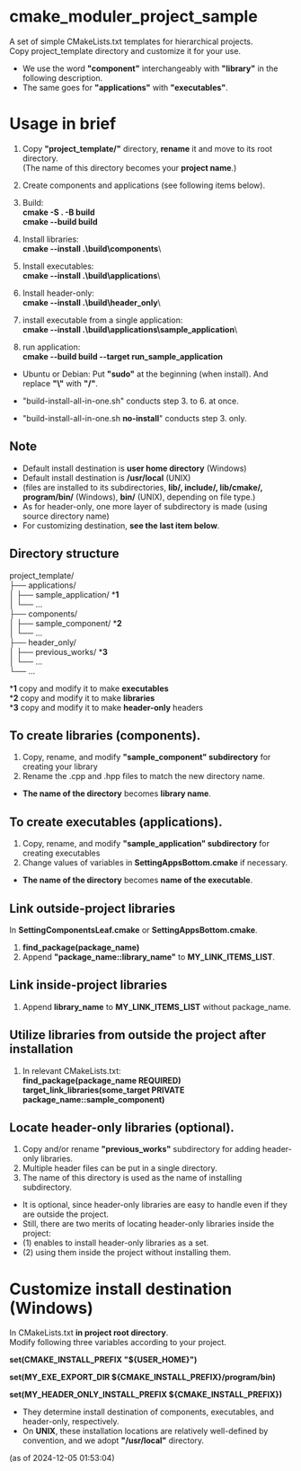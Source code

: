 # cmake_moduler_project_sample
A set of simple CMakeLists.txt templates for hierarchical projects.  
Copy project_template directory and customize it for your use.  
* We use the word **"component"** interchangeably with **"library"** in the following description. 
* The same goes for **"applications"** with **"executables"**.  

# Usage in brief
1. Copy **"project_template/"** directory, **rename** it and move to its root directory.  
(The name of this directory becomes your **project name**.)   
   
2. Create components and applications (see following items below).  

3. Build:  
**cmake -S . -B build**   
**cmake --build build**  
  
4. Install libraries:  
**cmake --install .\build\components**\   
  
5. Install executables:  
**cmake --install .\build\applications**\  
  
6. Install header-only:  
**cmake --install .\build\header_only**\  

7. install executable from a single application:   
**cmake --install .\build\applications\sample_application**\  

8. run application:   
**cmake --build build --target run_sample_application**  

* Ubuntu or Debian: Put **"sudo"** at the beginning (when install). And replace **"\\"** with **"/"**.

* "build-install-all-in-one.sh" conducts step 3. to 6. at once.
* "build-install-all-in-one.sh **no-install**" conducts step 3. only.

## Note
* Default install destination is **user home directory** (Windows) 
* Default install destination is **/usr/local** (UNIX) 
* (files are installed to its subdirectories, **lib/, include/, lib/cmake/,** **program/bin/** (Windows), **bin/** (UNIX), depending on file type.)  
* As for header-only, one more layer of subdirectory is made (using source directory name)  
* For customizing destination, **see the last item below**.  

## Directory structure

project_template/  
├── applications/  
│   ├── sample_application/  ***1**     
│   └── ...  
├── components/  
│   ├── sample_component/  ***2**   
│   └── ...  
├── header_only/  
│   ├── previous_works/  ***3**    
│   └── ...  
└── ...  
  
***1** copy and modify it to make **executables**  
***2** copy and modify it to make **libraries**  
***3** copy and modify it to make **header-only** headers   


## To create libraries (components).  
1. Copy, rename, and modify **"sample_component" subdirectory** for creating your library  
2. Rename the .cpp and .hpp files to match the new directory name.  
* **The name of the directory** becomes **library name**.  

## To create executables (applications).  
1. Copy, rename, and modify **"sample_application" subdirectory** for creating executables  
2. Change values of variables in **SettingAppsBottom.cmake** if necessary.  
* **The name of the directory** becomes **name of the executable**.  

## Link outside-project libraries  
In **SettingComponentsLeaf.cmake** or **SettingAppsBottom.cmake**.  
1. **find_package(package_name)**  
2. Append **"package_name::library_name"** to **MY_LINK_ITEMS_LIST**.  

## Link inside-project libraries
1. Append **library_name** to **MY_LINK_ITEMS_LIST** without package_name.  

## Utilize libraries from outside the project after installation  
1. In relevant CMakeLists.txt:    
       **find_package(package_name REQUIRED)**   
       **target_link_libraries(some_target PRIVATE package_name::sample_component)**   

## Locate header-only libraries (optional).  
1. Copy and/or rename **"previous_works"** subdirectory for adding header-only libraries.  
2. Multiple header files can be put in a single directory.  
3. The name of this directory is used as the name of installing subdirectory.   

* It is optional, since header-only libraries are easy to handle even if they are outside the project.  
* Still, there are two merits of locating header-only libraries inside the project:  
* (1) enables to install header-only libraries as a set.  
* (2) using them inside the project without installing them.  

# Customize install destination (Windows)
In CMakeLists.txt **in project root directory**.   
Modify following three variables according to your project.  
  
**set(CMAKE_INSTALL_PREFIX "${USER_HOME}")**   
  
**set(MY_EXE_EXPORT_DIR ${CMAKE_INSTALL_PREFIX}/program/bin)**  
  
**set(MY_HEADER_ONLY_INSTALL_PREFIX ${CMAKE_INSTALL_PREFIX})**  
  
* They determine install destination of components, executables, and header-only, respectively.
* On **UNIX**, these installation locations are relatively well-defined by convention, and we adopt **"/usr/local"** directory.

(as of 2024-12-05 01:53:04)
